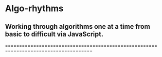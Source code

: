 # Algo-rhythms

<h2>Working through algorithms one at a time from basic to difficult via JavaScript.</h2>

=====================================================================================

